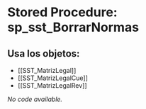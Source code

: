 # Stored Procedure: sp_sst_BorrarNormas

## Usa los objetos:
- [[SST_MatrizLegal]]
- [[SST_MatrizLegalCue]]
- [[SST_MatrizLegalRev]]

*No code available.*
